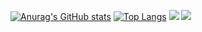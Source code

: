 
[![Anurag's GitHub stats](https://github-readme-stats.vercel.app/api?username=ryuichi3811&show_icons=true&card_width=100%)](https://github.com/ryuichi3811)
[![Top Langs](https://github-readme-stats.vercel.app/api/top-langs/?username=ryuichi3811&layout=compact)](https://github.com/ryuichi3811)
[![](http://github-profile-summary-cards.vercel.app/api/cards/productive-time?username=ryuichi3811&utcOffset=9)](https://github.com/ryuichi3811)
[![](http://github-profile-summary-cards.vercel.app/api/cards/profile-details?username=ryuichi3811&theme=github)](https://github.com/ryuichi3811)
